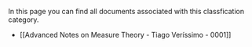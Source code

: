 In this page you can find all documents associated with this classfication category.

- [[Advanced Notes on Measure Theory - Tiago Veríssimo - 0001]]